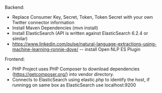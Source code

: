 Backend:

- Replace Consumer Key, Secret, Token, Token Secret with your own Twitter connector information
- Install Maven Dependencies (mvn install)
- Install ElasticSearch (API is written against ElasticSearch 6.2.4 or similar)
- https://www.linkedin.com/pulse/natural-language-extractions-using-machine-learning-ronnie-dove/ -- install Open NLP ES Plugin

Frontend:

- PHP Project uses PHP Composer to download dependencies (https://getcomposer.org/) into vendor directory.
- Connects to ElasticSearch using elastic.php to identify the host, if runningg on same box as ElasticSearch use localhost:9200

